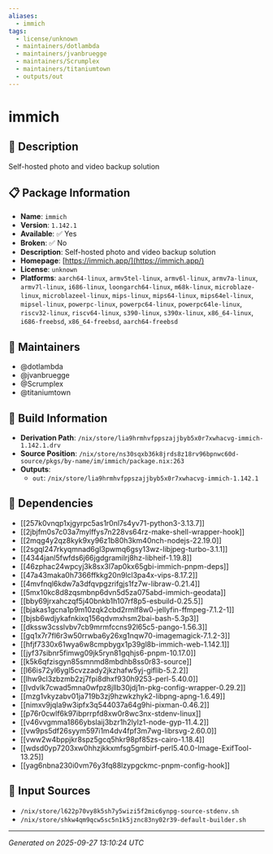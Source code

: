 ```yaml
---
aliases:
  - immich
tags:
  - license/unknown
  - maintainers/dotlambda
  - maintainers/jvanbruegge
  - maintainers/Scrumplex
  - maintainers/titaniumtown
  - outputs/out
---
```


# immich

## 📝 Description

Self-hosted photo and video backup solution

## 📋 Package Information

- **Name**: `immich`
- **Version**: `1.142.1`
- **Available**: ✅ Yes
- **Broken**: ✅ No
- **Description**: Self-hosted photo and video backup solution
- **Homepage**: [https://immich.app/](https://immich.app/)
- **License**: `unknown`
- **Platforms**: `aarch64-linux`, `armv5tel-linux`, `armv6l-linux`, `armv7a-linux`, `armv7l-linux`, `i686-linux`, `loongarch64-linux`, `m68k-linux`, `microblaze-linux`, `microblazeel-linux`, `mips-linux`, `mips64-linux`, `mips64el-linux`, `mipsel-linux`, `powerpc-linux`, `powerpc64-linux`, `powerpc64le-linux`, `riscv32-linux`, `riscv64-linux`, `s390-linux`, `s390x-linux`, `x86_64-linux`, `i686-freebsd`, `x86_64-freebsd`, `aarch64-freebsd`
## 👥 Maintainers

- @dotlambda
- @jvanbruegge
- @Scrumplex
- @titaniumtown


## 🔧 Build Information

- **Derivation Path**: `/nix/store/lia9hrmhvfppszajjbyb5x0r7xwhacvg-immich-1.142.1.drv`
- **Source Position**: `/nix/store/ns30sqxb36k8jrds8z18rv96bpnwc60d-source/pkgs/by-name/im/immich/package.nix:263`
- **Outputs**:
  - `out`:  `/nix/store/lia9hrmhvfppszajjbyb5x0r7xwhacvg-immich-1.142.1`

## 🔗 Dependencies

- [[257k0vnqp1xjgyrpc5as1r0nl7s4yv71-python3-3.13.7]]
- [[2jbjfm0s7c03a7mylffys7n228vs64rz-make-shell-wrapper-hook]]
- [[2mqg4y2qz8kyk9xy96z1b80h3km40nch-nodejs-22.19.0]]
- [[2sgql247rkyqmnad6gl3pwmq6gsy13wz-libjpeg-turbo-3.1.1]]
- [[4344janl5fwfds6j66jgdgramilrj8hz-libheif-1.19.8]]
- [[46zphac24wpcyj3k8sx3l7ap0kx65gbi-immich-pnpm-deps]]
- [[47a43maka0h7366ffkkg20n9lcl3pa4x-vips-8.17.2]]
- [[4mvfnql6kdw7a3dfqvpgzrifgjs1fz7w-libraw-0.21.4]]
- [[5mx10kc8d8zqsmbnp6dvn5d5za075abd-immich-geodata]]
- [[bby69jrxahczqf5j40bnkb1h107rf8p5-esbuild-0.25.5]]
- [[bjakas1gcna1p9m10zqk2cbd2rmlf8w0-jellyfin-ffmpeg-7.1.2-1]]
- [[bjsb6wdjykafnkixq156qdvmxhsm2bai-bash-5.3p3]]
- [[dkssw3csslvbv7cb9mrmfccns92l65c5-pango-1.56.3]]
- [[gq1x7r7fl6r3w50rrwba6y26xg1nqw70-imagemagick-7.1.2-3]]
- [[hfjf7330x61wya6w8cmpbygx1p39gl8b-immich-web-1.142.1]]
- [[jyf37sibnr5fimwg09jk5ryn81gqhjs6-pnpm-10.17.0]]
- [[k5k6qfzisgyn85smnmd8mbdhb8ss0r83-source]]
- [[l66is72yl6ygl5cvzzady2jkzhafw5yj-giflib-5.2.2]]
- [[lhw9cl3zbzmb2zj7fpi8dhxf930h9253-perl-5.40.0]]
- [[lvdvlk7cwad5mna0wfpz8jllb30jdj1n-pkg-config-wrapper-0.29.2]]
- [[mzg1vkyzabv01ja719b3zj9hzwkzhyk2-libpng-apng-1.6.49]]
- [[nimxv9jqla9w3ipfx3q544037a64g9hi-pixman-0.46.2]]
- [[p76r0cwlf6k97ibprrpfd8xw0r8wc3nx-stdenv-linux]]
- [[v46vvgmma1866ybslaij3bzr1h2lylz1-node-gyp-11.4.2]]
- [[vw9ps5df26syym597i1m4dv4fpf3m7wg-librsvg-2.60.0]]
- [[vww2w4bppjkr8spz5gcq5hkr98pf85zs-cairo-1.18.4]]
- [[wdsd0yp7203xw0hhzjkkxmfsg5gmbirf-perl5.40.0-Image-ExifTool-13.25]]
- [[yag6nbna230i0vm76y3fq88lzypgckmc-pnpm-config-hook]]

## 📁 Input Sources

- `/nix/store/l622p70vy8k5sh7y5wizi5f2mic6ynpg-source-stdenv.sh`
- `/nix/store/shkw4qm9qcw5sc5n1k5jznc83ny02r39-default-builder.sh`

---
*Generated on 2025-09-27 13:10:24 UTC*
